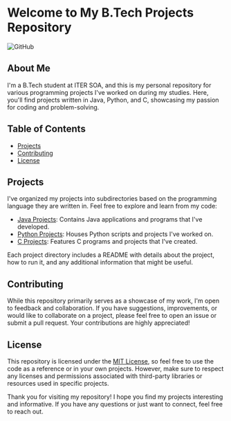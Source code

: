# Welcome to My B.Tech Projects Repository

![GitHub](https://img.shields.io/badge/Language-Java%20%7C%20Python%20%7C%20C-blue)

## About Me
I'm a B.Tech student at ITER SOA, and this is my personal repository for various programming projects I've worked on during my studies. Here, you'll find projects written in Java, Python, and C, showcasing my passion for coding and problem-solving.

## Table of Contents
- [Projects](#projects)
- [Contributing](#contributing)
- [License](#license)

## Projects
I've organized my projects into subdirectories based on the programming language they are written in. Feel free to explore and learn from my code:

- [Java Projects](/java-projects): Contains Java applications and programs that I've developed.
- [Python Projects](/python-projects): Houses Python scripts and projects I've worked on.
- [C Projects](/c-projects): Features C programs and projects that I've created.

Each project directory includes a README with details about the project, how to run it, and any additional information that might be useful.

## Contributing
While this repository primarily serves as a showcase of my work, I'm open to feedback and collaboration. If you have suggestions, improvements, or would like to collaborate on a project, please feel free to open an issue or submit a pull request. Your contributions are highly appreciated!

## License
This repository is licensed under the [MIT License](LICENSE), so feel free to use the code as a reference or in your own projects. However, make sure to respect any licenses and permissions associated with third-party libraries or resources used in specific projects.

Thank you for visiting my repository! I hope you find my projects interesting and informative. If you have any questions or just want to connect, feel free to reach out.

